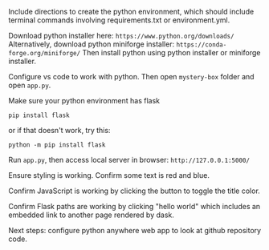 Include directions to create the python environment, which should include terminal commands involving requirements.txt or environment.yml.

Download python installer here: `https://www.python.org/downloads/`
Alternatively, download python miniforge installer: `https://conda-forge.org/miniforge/`
Then install python using python installer or miniforge installer.

Configure vs code to work with python. Then open `mystery-box` folder and open `app.py`.

Make sure your python environment has flask
```shell
pip install flask
```
or if that doesn't work, try this:
```shell
python -m pip install flask
```

Run `app.py`, then access local server in browser: `http://127.0.0.1:5000/`

Ensure styling is working. Confirm some text is red and blue.

Confirm JavaScript is working by clicking the button to toggle the title color.

Confirm Flask paths are working by clicking "hello world" which includes an embedded link to another page rendered by dask.

Next steps: configure python anywhere web app to look at github repository code.
